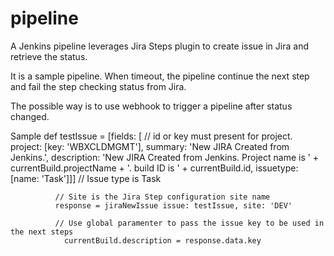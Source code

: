 # pipeline

A Jenkins pipeline leverages Jira Steps plugin to create issue in Jira and retrieve the status. 

It is a sample pipeline. When timeout, the pipeline continue the next step and fail the step checking status from Jira. 

The possible way is to use webhook to trigger a pipeline after status changed. 


Sample
              def testIssue = [fields: [      // id or key must present for project.
                project: [key: 'WBXCLDMGMT'],
                summary: 'New JIRA Created from Jenkins.',
                description: 'New JIRA Created from Jenkins. Project name is ' + currentBuild.projectName + '. build ID is ' + currentBuild.id,
                issuetype: [name: 'Task']]]   // Issue type is Task

              // Site is the Jira Step configuration site name
              response = jiraNewIssue issue: testIssue, site: 'DEV'
	
              // Use global paramenter to pass the issue key to be used in the next steps
	            currentBuild.description = response.data.key
